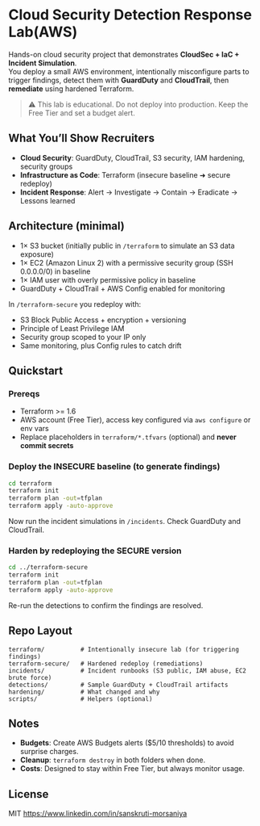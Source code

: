 # Cloud Security Detection Response Lab(AWS)

Hands-on cloud security project that demonstrates **CloudSec + IaC + Incident Simulation**.  
You deploy a small AWS environment, intentionally misconfigure parts to trigger findings, detect them with **GuardDuty** and **CloudTrail**, then **remediate** using hardened Terraform.

> ⚠️ This lab is educational. Do not deploy into production. Keep the Free Tier and set a budget alert.

## What You’ll Show Recruiters
- **Cloud Security**: GuardDuty, CloudTrail, S3 security, IAM hardening, security groups
- **Infrastructure as Code**: Terraform (insecure baseline ➜ secure redeploy)
- **Incident Response**: Alert → Investigate → Contain → Eradicate → Lessons learned

## Architecture (minimal)
- 1× S3 bucket (initially public in `/terraform` to simulate an S3 data exposure)
- 1× EC2 (Amazon Linux 2) with a permissive security group (SSH 0.0.0.0/0) in baseline
- 1× IAM user with overly permissive policy in baseline
- GuardDuty + CloudTrail + AWS Config enabled for monitoring

In `/terraform-secure` you redeploy with:
- S3 Block Public Access + encryption + versioning
- Principle of Least Privilege IAM
- Security group scoped to your IP only
- Same monitoring, plus Config rules to catch drift

## Quickstart

### Prereqs
- Terraform >= 1.6
- AWS account (Free Tier), access key configured via `aws configure` or env vars
- Replace placeholders in `terraform/*.tfvars` (optional) and **never commit secrets**

### Deploy the INSECURE baseline (to generate findings)
```bash
cd terraform
terraform init
terraform plan -out=tfplan
terraform apply -auto-approve
```
Now run the incident simulations in `/incidents`. Check GuardDuty and CloudTrail.

### Harden by redeploying the SECURE version
```bash
cd ../terraform-secure
terraform init
terraform plan -out=tfplan
terraform apply -auto-approve
```
Re-run the detections to confirm the findings are resolved.

## Repo Layout
```
terraform/          # Intentionally insecure lab (for triggering findings)
terraform-secure/   # Hardened redeploy (remediations)
incidents/          # Incident runbooks (S3 public, IAM abuse, EC2 brute force)
detections/         # Sample GuardDuty + CloudTrail artifacts
hardening/          # What changed and why
scripts/            # Helpers (optional)
```

## Notes
- **Budgets**: Create AWS Budgets alerts ($5/10 thresholds) to avoid surprise charges.
- **Cleanup**: `terraform destroy` in both folders when done.
- **Costs**: Designed to stay within Free Tier, but always monitor usage.

## License
MIT https://www.linkedin.com/in/sanskruti-morsaniya 
